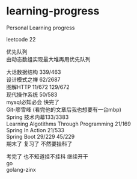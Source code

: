 # learning-progress
Personal Learning progress  

leetcode 22   



优先队列       
由动态数组实现最大堆再用优先队列      
 

大话数据结构 339/463      
设计模式之禅 62/2687  
图解HTTP 11/672  129/672    
现代操作系统 50/583  
mysql必知必会 快完了    
Git-廖雪峰  (看完他的文章后我也想要有一台mbp)  
Spring 技术内幕133/3383  
Learning Algotithms Through Programming  21/169    
Spring In Action 21/533  
Spring Boot 29/229 45/229  
期末了 复习了 不然要挂科了
  
考完了 也不知道挂不挂科 继续开干   
go   
golang-zinx
